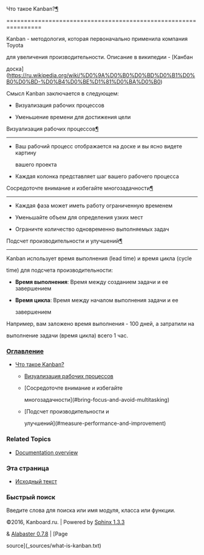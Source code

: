 Что такое Kanban?[¶](#what-is-kanban "Ссылка на этот заголовок")

================================================================



Kanban - методология, которая первоначально применила компания Toyota

для увеличения производительности. Описание в википедии - [Канбан

доска](https://ru.wikipedia.org/wiki/%D0%9A%D0%B0%D0%BD%D0%B1%D0%B0%D0%BD-%D0%B4%D0%BE%D1%81%D0%BA%D0%B0)



Смысл Kanban заключается в следующем:



-   Визуализация рабочих процессов



-   Уменьшение времени для достижения цели



Визуализация рабочих процессов[¶](#visualize-your-workflow "Ссылка на этот заголовок")

--------------------------------------------------------------------------------------



-   Ваш рабочий процесс отображается на доске и вы ясно видете картину

    вашего проекта



-   Каждая колонка представляет шаг вашего рабочего процесса



Сосредоточте внимание и избегайте многозадачности[¶](#bring-focus-and-avoid-multitasking "Ссылка на этот заголовок")

--------------------------------------------------------------------------------------------------------------------



-   Каждая фаза может иметь работу ограниченную временем



-   Уменьшайте объем для определения узких мест



-   Ограничте количество одновременно выполняемых задач



Подсчет производительности и улучшений[¶](#measure-performance-and-improvement "Ссылка на этот заголовок")

----------------------------------------------------------------------------------------------------------



Kanban использует время выполнения (lead time) и время цикла (cycle

time) для подсчета производительности:



-   **Время выполнения**: Время между созданием задачи и ее завершением



-   **Время цикла**: Время между началом выполнения задачи и ее

    завершением



Например, вам заложено время выполнения - 100 дней, а затратили на

выполнение задачи (время цикла) всего 1 час.



### [Оглавление](index.markdown)



-   [Что такое Kanban?](#)

    -   [Визуализация рабочих процессов](#visualize-your-workflow)

    -   [Сосредоточте внимание и избегайте

        многозадачности](#bring-focus-and-avoid-multitasking)

    -   [Подсчет производительности и

        улучшений](#measure-performance-and-improvement)



### Related Topics



-   [Documentation overview](index.markdown)



### Эта страница



-   [Исходный текст](_sources/what-is-kanban.txt)



### Быстрый поиск



Введите слова для поиска или имя модуля, класса или функции.



©2016, Kanboard.ru. | Powered by [Sphinx 1.3.3](http://sphinx-doc.org/)

& [Alabaster 0.7.8](https://github.com/bitprophet/alabaster) | [Page

source](_sources/what-is-kanban.txt)

